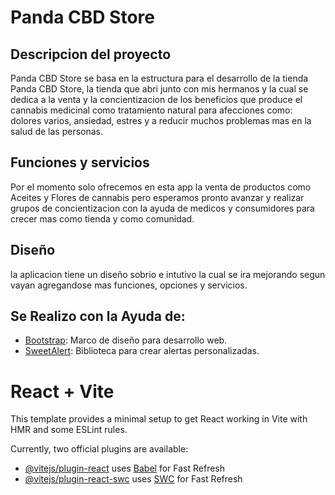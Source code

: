 
# Panda CBD Store

## Descripcion del proyecto

Panda CBD Store se basa en la estructura para el desarrollo de la tienda Panda CBD Store, la tienda que abri junto con mis hermanos y la cual se dedica a la venta y la concientizacion de los beneficios que produce el cannabis medicinal como tratamiento natural para afecciones como: dolores varios, ansiedad, estres y a reducir muchos problemas mas en la salud de las personas.

## Funciones y servicios

Por el momento solo ofrecemos en esta app la venta de productos como Aceites y Flores de cannabis pero esperamos pronto avanzar y realizar grupos de concientizacion con la ayuda de medicos y consumidores para crecer mas como tienda y como comunidad.

## Diseño

la aplicacion tiene un diseño sobrio e intutivo la cual se ira mejorando segun vayan agregandose mas funciones, opciones y servicios.

## Se Realizo con la Ayuda de:

- [Bootstrap](https://getbootstrap.com/): Marco de diseño para desarrollo web.
- [SweetAlert](https://sweetalert2.github.io/): Biblioteca para crear alertas personalizadas.


# React + Vite

This template provides a minimal setup to get React working in Vite with HMR and some ESLint rules.

Currently, two official plugins are available:

- [@vitejs/plugin-react](https://github.com/vitejs/vite-plugin-react/blob/main/packages/plugin-react/README.md) uses [Babel](https://babeljs.io/) for Fast Refresh
- [@vitejs/plugin-react-swc](https://github.com/vitejs/vite-plugin-react-swc) uses [SWC](https://swc.rs/) for Fast Refresh
